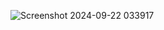 ![Screenshot 2024-09-22 033917](https://github.com/user-attachments/assets/ca6f569a-157b-4342-bb3e-bd49c9be2e69)
